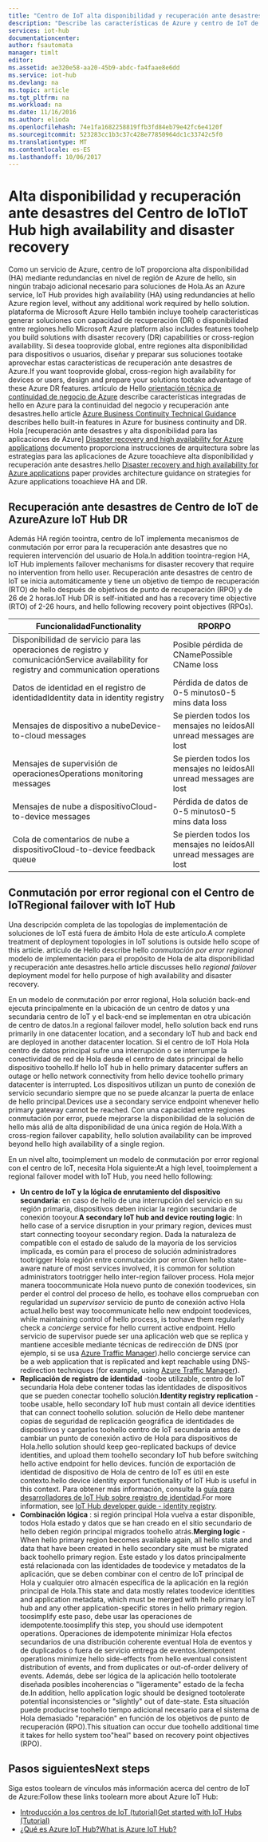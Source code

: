 ```yaml
---
title: "Centro de IoT alta disponibilidad y recuperación ante desastres aaaAzure | Documentos de Microsoft"
description: "Describe las características de Azure y centro de IoT de Hola que le ayudarán a toobuild soluciones de alta disponibilidad IoT de Azure con capacidades de recuperación ante desastres."
services: iot-hub
documentationcenter: 
author: fsautomata
manager: timlt
editor: 
ms.assetid: ae320e58-aa20-45b9-abdc-fa4faae8e6dd
ms.service: iot-hub
ms.devlang: na
ms.topic: article
ms.tgt_pltfrm: na
ms.workload: na
ms.date: 11/16/2016
ms.author: elioda
ms.openlocfilehash: 74e1fa1682258819ffb3fd84eb79e42fc6e4120f
ms.sourcegitcommit: 523283cc1b3c37c428e77850964dc1c33742c5f0
ms.translationtype: MT
ms.contentlocale: es-ES
ms.lasthandoff: 10/06/2017
---
```

# <a name="iot-hub-high-availability-and-disaster-recovery"></a><span data-ttu-id="f23e9-103">Alta disponibilidad y recuperación ante desastres del Centro de IoT</span><span class="sxs-lookup"><span data-stu-id="f23e9-103">IoT Hub high availability and disaster recovery</span></span>
<span data-ttu-id="f23e9-104">Como un servicio de Azure, centro de IoT proporciona alta disponibilidad (HA) mediante redundancias en nivel de región de Azure de hello, sin ningún trabajo adicional necesario para soluciones de Hola.</span><span class="sxs-lookup"><span data-stu-id="f23e9-104">As an Azure service, IoT Hub provides high availability (HA) using redundancies at hello Azure region level, without any additional work required by hello solution.</span></span> <span data-ttu-id="f23e9-105">plataforma de Microsoft Azure Hello también incluye toohelp características generar soluciones con capacidad de recuperación (DR) o disponibilidad entre regiones.</span><span class="sxs-lookup"><span data-stu-id="f23e9-105">hello Microsoft Azure platform also includes features toohelp you build solutions with disaster recovery (DR) capabilities or cross-region availability.</span></span> <span data-ttu-id="f23e9-106">Si desea tooprovide global, entre regiones alta disponibilidad para dispositivos o usuarios, diseñar y preparar sus soluciones tootake aprovechar estas características de recuperación ante desastres de Azure.</span><span class="sxs-lookup"><span data-stu-id="f23e9-106">If you want tooprovide global, cross-region high availability for devices or users, design and prepare your solutions tootake advantage of these Azure DR features.</span></span> <span data-ttu-id="f23e9-107">artículo de Hello [orientación técnica de continuidad de negocio de Azure](../resiliency/resiliency-technical-guidance.md) describe características integradas de hello en Azure para la continuidad del negocio y recuperación ante desastres.</span><span class="sxs-lookup"><span data-stu-id="f23e9-107">hello article [Azure Business Continuity Technical Guidance](../resiliency/resiliency-technical-guidance.md) describes hello built-in features in Azure for business continuity and DR.</span></span> <span data-ttu-id="f23e9-108">Hola [recuperación ante desastres y alta disponibilidad para las aplicaciones de Azure] [ Disaster recovery and high availability for Azure applications] documento proporciona instrucciones de arquitectura sobre las estrategias para las aplicaciones de Azure tooachieve alta disponibilidad y recuperación ante desastres.</span><span class="sxs-lookup"><span data-stu-id="f23e9-108">hello [Disaster recovery and high availability for Azure applications][Disaster recovery and high availability for Azure applications] paper provides architecture guidance on strategies for Azure applications tooachieve HA and DR.</span></span>

## <a name="azure-iot-hub-dr"></a><span data-ttu-id="f23e9-109">Recuperación ante desastres de Centro de IoT de Azure</span><span class="sxs-lookup"><span data-stu-id="f23e9-109">Azure IoT Hub DR</span></span>
<span data-ttu-id="f23e9-110">Además HA región toointra, centro de IoT implementa mecanismos de conmutación por error para la recuperación ante desastres que no requieren intervención del usuario de Hola.</span><span class="sxs-lookup"><span data-stu-id="f23e9-110">In addition toointra-region HA, IoT Hub implements failover mechanisms for disaster recovery that require no intervention from hello user.</span></span> <span data-ttu-id="f23e9-111">Recuperación ante desastres de centro de IoT se inicia automáticamente y tiene un objetivo de tiempo de recuperación (RTO) de hello después de objetivos de punto de recuperación (RPO) y de 26 de 2 horas.</span><span class="sxs-lookup"><span data-stu-id="f23e9-111">IoT Hub DR is self-initiated and has a recovery time objective (RTO) of 2-26 hours, and hello following recovery point objectives (RPOs).</span></span>

| <span data-ttu-id="f23e9-112">Funcionalidad</span><span class="sxs-lookup"><span data-stu-id="f23e9-112">Functionality</span></span> | <span data-ttu-id="f23e9-113">RPO</span><span class="sxs-lookup"><span data-stu-id="f23e9-113">RPO</span></span> |
| --- | --- |
| <span data-ttu-id="f23e9-114">Disponibilidad de servicio para las operaciones de registro y comunicación</span><span class="sxs-lookup"><span data-stu-id="f23e9-114">Service availability for registry and communication operations</span></span> |<span data-ttu-id="f23e9-115">Posible pérdida de CName</span><span class="sxs-lookup"><span data-stu-id="f23e9-115">Possible CName loss</span></span> |
| <span data-ttu-id="f23e9-116">Datos de identidad en el registro de identidad</span><span class="sxs-lookup"><span data-stu-id="f23e9-116">Identity data in identity registry</span></span> |<span data-ttu-id="f23e9-117">Pérdida de datos de 0-5 minutos</span><span class="sxs-lookup"><span data-stu-id="f23e9-117">0-5 mins data loss</span></span> |
| <span data-ttu-id="f23e9-118">Mensajes de dispositivo a nube</span><span class="sxs-lookup"><span data-stu-id="f23e9-118">Device-to-cloud messages</span></span> |<span data-ttu-id="f23e9-119">Se pierden todos los mensajes no leídos</span><span class="sxs-lookup"><span data-stu-id="f23e9-119">All unread messages are lost</span></span> |
| <span data-ttu-id="f23e9-120">Mensajes de supervisión de operaciones</span><span class="sxs-lookup"><span data-stu-id="f23e9-120">Operations monitoring messages</span></span> |<span data-ttu-id="f23e9-121">Se pierden todos los mensajes no leídos</span><span class="sxs-lookup"><span data-stu-id="f23e9-121">All unread messages are lost</span></span> |
| <span data-ttu-id="f23e9-122">Mensajes de nube a dispositivo</span><span class="sxs-lookup"><span data-stu-id="f23e9-122">Cloud-to-device messages</span></span> |<span data-ttu-id="f23e9-123">Pérdida de datos de 0-5 minutos</span><span class="sxs-lookup"><span data-stu-id="f23e9-123">0-5 mins data loss</span></span> |
| <span data-ttu-id="f23e9-124">Cola de comentarios de nube a dispositivo</span><span class="sxs-lookup"><span data-stu-id="f23e9-124">Cloud-to-device feedback queue</span></span> |<span data-ttu-id="f23e9-125">Se pierden todos los mensajes no leídos</span><span class="sxs-lookup"><span data-stu-id="f23e9-125">All unread messages are lost</span></span> |

## <a name="regional-failover-with-iot-hub"></a><span data-ttu-id="f23e9-126">Conmutación por error regional con el Centro de IoT</span><span class="sxs-lookup"><span data-stu-id="f23e9-126">Regional failover with IoT Hub</span></span>
<span data-ttu-id="f23e9-127">Una descripción completa de las topologías de implementación de soluciones de IoT está fuera de ámbito Hola de este artículo.</span><span class="sxs-lookup"><span data-stu-id="f23e9-127">A complete treatment of deployment topologies in IoT solutions is outside hello scope of this article.</span></span> <span data-ttu-id="f23e9-128">artículo de Hello describe hello *conmutación por error regional* modelo de implementación para el propósito de Hola de alta disponibilidad y recuperación ante desastres.</span><span class="sxs-lookup"><span data-stu-id="f23e9-128">hello article discusses hello *regional failover* deployment model for hello purpose of high availability and disaster recovery.</span></span>

<span data-ttu-id="f23e9-129">En un modelo de conmutación por error regional, Hola solución back-end ejecuta principalmente en la ubicación de un centro de datos y una secundaria centro de IoT y el back-end se implementan en otra ubicación de centro de datos.</span><span class="sxs-lookup"><span data-stu-id="f23e9-129">In a regional failover model, hello solution back end runs primarily in one datacenter location, and a secondary IoT hub and back end are deployed in another datacenter location.</span></span> <span data-ttu-id="f23e9-130">Si el centro de IoT Hola Hola centro de datos principal sufre una interrupción o se interrumpe la conectividad de red de Hola desde el centro de datos principal de hello dispositivo toohello.</span><span class="sxs-lookup"><span data-stu-id="f23e9-130">If hello IoT hub in hello primary datacenter suffers an outage or hello network connectivity from hello device toohello primary datacenter is interrupted.</span></span> <span data-ttu-id="f23e9-131">Los dispositivos utilizan un punto de conexión de servicio secundario siempre que no se puede alcanzar la puerta de enlace de hello principal.</span><span class="sxs-lookup"><span data-stu-id="f23e9-131">Devices use a secondary service endpoint whenever hello primary gateway cannot be reached.</span></span> <span data-ttu-id="f23e9-132">Con una capacidad entre regiones conmutación por error, puede mejorarse la disponibilidad de la solución de hello más allá de alta disponibilidad de una única región de Hola.</span><span class="sxs-lookup"><span data-stu-id="f23e9-132">With a cross-region failover capability, hello solution availability can be improved beyond hello high availability of a single region.</span></span>

<span data-ttu-id="f23e9-133">En un nivel alto, tooimplement un modelo de conmutación por error regional con el centro de IoT, necesita Hola siguiente:</span><span class="sxs-lookup"><span data-stu-id="f23e9-133">At a high level, tooimplement a regional failover model with IoT Hub, you need hello following:</span></span>

* <span data-ttu-id="f23e9-134">**Un centro de IoT y la lógica de enrutamiento del dispositivo secundaria**: en caso de hello de una interrupción del servicio en su región primaria, dispositivos deben iniciar la región secundaria de conexión tooyour.</span><span class="sxs-lookup"><span data-stu-id="f23e9-134">**A secondary IoT hub and device routing logic**: In hello case of a service disruption in your primary region, devices must start connecting tooyour secondary region.</span></span> <span data-ttu-id="f23e9-135">Dada la naturaleza de compatible con el estado de saludo de la mayoría de los servicios implicada, es común para el proceso de solución administradores tootrigger Hola región entre conmutación por error.</span><span class="sxs-lookup"><span data-stu-id="f23e9-135">Given hello state-aware nature of most services involved, it is common for solution administrators tootrigger hello inter-region failover process.</span></span> <span data-ttu-id="f23e9-136">Hola mejor manera toocommunicate Hola nuevo punto de conexión toodevices, sin perder el control del proceso de hello, es toohave ellos comprueban con regularidad un *supervisor* servicio de punto de conexión activo Hola actual.</span><span class="sxs-lookup"><span data-stu-id="f23e9-136">hello best way toocommunicate hello new endpoint toodevices, while maintaining control of hello process, is toohave them regularly check a *concierge* service for hello current active endpoint.</span></span> <span data-ttu-id="f23e9-137">Hello servicio de supervisor puede ser una aplicación web que se replica y mantiene accesible mediante técnicas de redirección de DNS (por ejemplo, si se usa [Azure Traffic Manager][Azure Traffic Manager]).</span><span class="sxs-lookup"><span data-stu-id="f23e9-137">hello concierge service can be a web application that is replicated and kept reachable using DNS-redirection techniques (for example, using [Azure Traffic Manager][Azure Traffic Manager]).</span></span>
* <span data-ttu-id="f23e9-138">**Replicación de registro de identidad** -toobe utilizable, centro de IoT secundaria Hola debe contener todas las identidades de dispositivos que se pueden conectar toohello solución.</span><span class="sxs-lookup"><span data-stu-id="f23e9-138">**Identity registry replication** - toobe usable, hello secondary IoT hub must contain all device identities that can connect toohello solution.</span></span> <span data-ttu-id="f23e9-139">solución de Hello debe mantener copias de seguridad de replicación geográfica de identidades de dispositivos y cargarlos toohello centro de IoT secundaria antes de cambiar un punto de conexión activo de Hola para dispositivos de Hola.</span><span class="sxs-lookup"><span data-stu-id="f23e9-139">hello solution should keep geo-replicated backups of device identities, and upload them toohello secondary IoT hub before switching hello active endpoint for hello devices.</span></span> <span data-ttu-id="f23e9-140">función de exportación de identidad de dispositivo de Hola de centro de IoT es útil en este contexto.</span><span class="sxs-lookup"><span data-stu-id="f23e9-140">hello device identity export functionality of IoT Hub is useful in this context.</span></span> <span data-ttu-id="f23e9-141">Para obtener más información, consulte la [guía para desarrolladores de IoT Hub sobre registro de identidad][IoT Hub developer guide - identity registry].</span><span class="sxs-lookup"><span data-stu-id="f23e9-141">For more information, see [IoT Hub developer guide - identity registry][IoT Hub developer guide - identity registry].</span></span>
* <span data-ttu-id="f23e9-142">**Combinación lógica** : si región principal Hola vuelva a estar disponible, todos Hola estado y datos que se han creado en el sitio secundario de hello deben región principal migrados toohello atrás.</span><span class="sxs-lookup"><span data-stu-id="f23e9-142">**Merging logic** - When hello primary region becomes available again, all hello state and data that have been created in hello secondary site must be migrated back toohello primary region.</span></span> <span data-ttu-id="f23e9-143">Este estado y los datos principalmente está relacionada con las identidades de toodevice y metadatos de la aplicación, que se deben combinar con el centro de IoT principal de Hola y cualquier otro almacén específica de la aplicación en la región principal de Hola.</span><span class="sxs-lookup"><span data-stu-id="f23e9-143">This state and data mostly relates toodevice identities and application metadata, which must be merged with hello primary IoT hub and any other application-specific stores in hello primary region.</span></span> <span data-ttu-id="f23e9-144">toosimplify este paso, debe usar las operaciones de idempotente.</span><span class="sxs-lookup"><span data-stu-id="f23e9-144">toosimplify this step, you should use idempotent operations.</span></span> <span data-ttu-id="f23e9-145">Operaciones de idempotente minimizar Hola efectos secundarios de una distribución coherente eventual Hola de eventos y de duplicados o fuera de servicio entrega de eventos.</span><span class="sxs-lookup"><span data-stu-id="f23e9-145">Idempotent operations minimize hello side-effects from hello eventual consistent distribution of events, and from duplicates or out-of-order delivery of events.</span></span> <span data-ttu-id="f23e9-146">Además, debe ser lógica de la aplicación hello tootolerate diseñada posibles incoherencias o "ligeramente" estado de la fecha de.</span><span class="sxs-lookup"><span data-stu-id="f23e9-146">In addition, hello application logic should be designed tootolerate potential inconsistencies or "slightly" out of date-state.</span></span> <span data-ttu-id="f23e9-147">Esta situación puede producirse toohello tiempo adicional necesario para el sistema de Hola demasiado "reparación" en función de los objetivos de punto de recuperación (RPO).</span><span class="sxs-lookup"><span data-stu-id="f23e9-147">This situation can occur due toohello additional time it takes for hello system too"heal" based on recovery point objectives (RPO).</span></span>

## <a name="next-steps"></a><span data-ttu-id="f23e9-148">Pasos siguientes</span><span class="sxs-lookup"><span data-stu-id="f23e9-148">Next steps</span></span>
<span data-ttu-id="f23e9-149">Siga estos toolearn de vínculos más información acerca del centro de IoT de Azure:</span><span class="sxs-lookup"><span data-stu-id="f23e9-149">Follow these links toolearn more about Azure IoT Hub:</span></span>

* <span data-ttu-id="f23e9-150">[Introducción a los centros de IoT (tutorial)][lnk-get-started]</span><span class="sxs-lookup"><span data-stu-id="f23e9-150">[Get started with IoT Hubs (Tutorial)][lnk-get-started]</span></span>
* <span data-ttu-id="f23e9-151">[¿Qué es Azure IoT Hub?][What is Azure IoT Hub?]</span><span class="sxs-lookup"><span data-stu-id="f23e9-151">[What is Azure IoT Hub?][What is Azure IoT Hub?]</span></span>

[Disaster recovery and high availability for Azure applications]: ../resiliency/resiliency-disaster-recovery-high-availability-azure-applications.md
[Azure Business Continuity Technical Guidance]: https://azure.microsoft.com/documentation/articles/resiliency-technical-guidance/
[Azure Traffic Manager]: https://azure.microsoft.com/documentation/services/traffic-manager/
[IoT Hub developer guide - identity registry]: iot-hub-devguide-identity-registry.md

[lnk-get-started]: iot-hub-csharp-csharp-getstarted.md
[What is Azure IoT Hub?]: iot-hub-what-is-iot-hub.md
